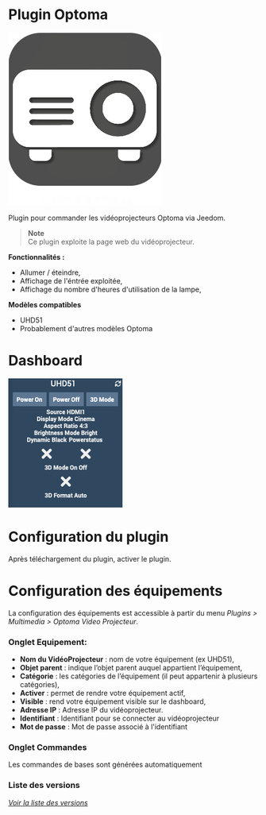 Plugin Optoma
=============

![Logo plugin](../assets/images/Optoma_icon.png "Logo plugin")

Plugin pour commander les vidéoprojecteurs Optoma via Jeedom.

> **Note**  
> Ce plugin exploite la page web du vidéoprojecteur.


**Fonctionnalités :**

- Allumer / éteindre,
- Affichage de l'éntrée exploitée,
- Affichage du nombre d'heures d'utilisation de la lampe,

**Modèles compatibles**
- UHD51
- Probablement d'autres modèles Optoma

Dashboard
=========

![Visuel du dashboard](../assets/images/Dashboard.png "Visuel du dashboard")

Configuration du plugin
=======================

Après téléchargement du plugin, activer le plugin.

Configuration des équipements
=============================

La configuration des équipements est accessible à partir du menu *Plugins > Multimedia > Optoma Video Projecteur*.

### Onglet Equipement:

-   **Nom du VidéoProjecteur** : nom de votre équipement (ex UHD51),
-   **Objet parent** : indique l’objet parent auquel appartient l’équipement,
-   **Catégorie** : les catégories de l’équipement (il peut appartenir à plusieurs catégories),
-   **Activer** : permet de rendre votre équipement actif,
-   **Visible** : rend votre équipement visible sur le dashboard,
-   **Adresse IP** : Adresse IP du vidéoprojecteur.
-   **Identifiant** : Identifiant pour se connecter au vidéoprojecteur
-   **Mot de passe** : Mot de passe associé à l'identifiant

### Onglet Commandes

Les commandes de bases sont générées automatiquement 

### Liste des versions

*[Voir la liste des versions](changelog.md)*
